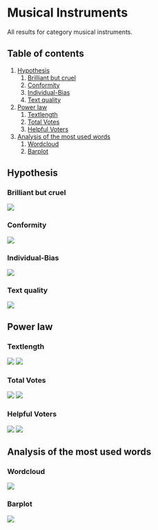 # Musical Instruments

All results for category musical instruments.

##  Table of contents

1. [Hypothesis](#hypothesis)
    1. [Brilliant but cruel](#brilliant-but-cruel)
    2. [Conformity](#conformity)
    3. [Individual-Bias](#individual-bias)
    4. [Text quality](#text-quality)
2. [Power law](#power-law)
    1. [Textlength](#textlength)
    2. [Total Votes](#total-votes)
    3. [Helpful Voters](#helpful-voters)
3. [Analysis of the most used words](#analysis-of-the-most-used-words)
    1. [Wordcloud](#wordcloud)    
    2. [Barplot](#barplot)

## Hypothesis

### Brilliant but cruel
![](./brilliantButCruelMusicalInstruments.gif)

### Conformity
![](./conformityMusicalInstruments.gif)

### Individual-Bias
![](./individualBiasMusicalInstruments.gif)

### Text quality
![](./scatterPlotwordcountMusicalInstruments.gif)

## Power law

### Textlength
![](./c_compareWordcountToOccurence_MusicalInstruments.gif)
![](./c_powerlawWordcount_MusicalInstruments.gif)

### Total Votes
![](./b_compareVotersToOccurence_MusicalInstruments.gif)
![](./b_powerlawVoters_MusicalInstruments.gif)

### Helpful Voters
![](./a_comparehelpfulVotersToOccurence_MusicalInstruments.gif)
![](./a_powerlawHelpfulVoters_MusicalInstruments.gif)

## Analysis of the most used words

### Wordcloud
![](./plotWordcloudEvaluationMusicalInstruments.png)

### Barplot
![](./plotWordfrequencyEvaluationMusicalInstruments.png)


